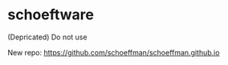schoeftware
===========

(Depricated) Do not use

New repo: https://github.com/schoeffman/schoeffman.github.io
